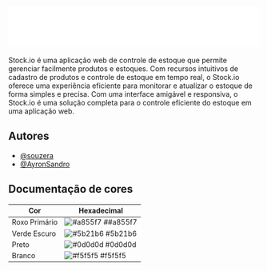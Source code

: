 
![Logo](https://raw.githubusercontent.com/souzera/stock.io/main/stock_io%20resources/readme-logo.png)


Stock.io é uma aplicação web de controle de estoque que permite gerenciar facilmente produtos e estoques. Com recursos intuitivos de cadastro de produtos e controle de estoque em tempo real, o Stock.io oferece uma experiência eficiente para monitorar e atualizar o estoque de forma simples e precisa. Com uma interface amigável e responsiva, o Stock.io é uma solução completa para o controle eficiente do estoque em uma aplicação web.

## Autores

- [@souzera](https://github.com/souzera)
- [@AyronSandro](https://github.com/AyronSandro)


## Documentação de cores

| Cor               | Hexadecimal                                                |
| ----------------- | ---------------------------------------------------------------- |
| Roxo Primário       | ![#a855f7](https://via.placeholder.com/10/a855f7?text=+) ##a855f7 |
| Verde Escuro       | ![#5b21b6](https://via.placeholder.com/10/5b21b6?text=+) #5b21b6 |
| Preto       | ![#0d0d0d](https://via.placeholder.com/10/0d0d0d?text=+) #0d0d0d |
| Branco      | ![#f5f5f5](https://via.placeholder.com/10/f5f5f5?text=+) #f5f5f5 |

